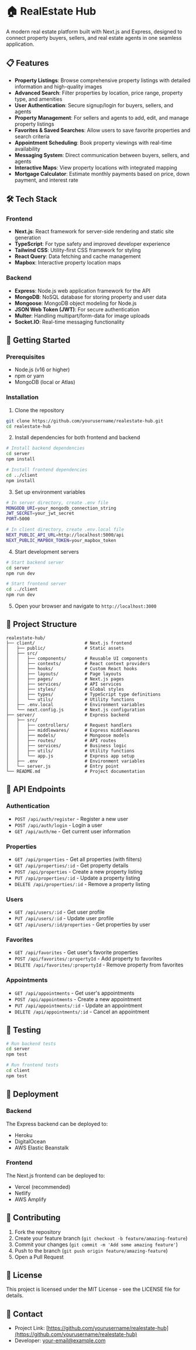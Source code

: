 # 🏠 RealEstate Hub

A modern real estate platform built with Next.js and Express, designed to connect property buyers, sellers, and real estate agents in one seamless application.

## 📋 Features

- **Property Listings**: Browse comprehensive property listings with detailed information and high-quality images
- **Advanced Search**: Filter properties by location, price range, property type, and amenities
- **User Authentication**: Secure signup/login for buyers, sellers, and agents
- **Property Management**: For sellers and agents to add, edit, and manage property listings
- **Favorites & Saved Searches**: Allow users to save favorite properties and search criteria
- **Appointment Scheduling**: Book property viewings with real-time availability
- **Messaging System**: Direct communication between buyers, sellers, and agents
- **Interactive Maps**: View property locations with integrated mapping
- **Mortgage Calculator**: Estimate monthly payments based on price, down payment, and interest rate

## 🛠️ Tech Stack

### Frontend
- **Next.js**: React framework for server-side rendering and static site generation
- **TypeScript**: For type safety and improved developer experience
- **Tailwind CSS**: Utility-first CSS framework for styling
- **React Query**: Data fetching and cache management
- **Mapbox**: Interactive property location maps

### Backend
- **Express**: Node.js web application framework for the API
- **MongoDB**: NoSQL database for storing property and user data
- **Mongoose**: MongoDB object modeling for Node.js
- **JSON Web Token (JWT)**: For secure authentication
- **Multer**: Handling multipart/form-data for image uploads
- **Socket.IO**: Real-time messaging functionality

## 🚀 Getting Started

### Prerequisites
- Node.js (v16 or higher)
- npm or yarn
- MongoDB (local or Atlas)

### Installation

1. Clone the repository
```bash
git clone https://github.com/yourusername/realestate-hub.git
cd realestate-hub
```

2. Install dependencies for both frontend and backend
```bash
# Install backend dependencies
cd server
npm install

# Install frontend dependencies
cd ../client
npm install
```

3. Set up environment variables
```bash
# In server directory, create .env file
MONGODB_URI=your_mongodb_connection_string
JWT_SECRET=your_jwt_secret
PORT=5000

# In client directory, create .env.local file
NEXT_PUBLIC_API_URL=http://localhost:5000/api
NEXT_PUBLIC_MAPBOX_TOKEN=your_mapbox_token
```

4. Start development servers
```bash
# Start backend server
cd server
npm run dev

# Start frontend server
cd ../client
npm run dev
```

5. Open your browser and navigate to `http://localhost:3000`

## 📁 Project Structure

```
realestate-hub/
├── client/                   # Next.js frontend
│   ├── public/               # Static assets
│   ├── src/
│   │   ├── components/       # Reusable UI components
│   │   ├── contexts/         # React context providers
│   │   ├── hooks/            # Custom React hooks
│   │   ├── layouts/          # Page layouts
│   │   ├── pages/            # Next.js pages
│   │   ├── services/         # API services
│   │   ├── styles/           # Global styles
│   │   ├── types/            # TypeScript type definitions
│   │   └── utils/            # Utility functions
│   ├── .env.local            # Environment variables
│   └── next.config.js        # Next.js configuration
├── server/                   # Express backend
│   ├── src/
│   │   ├── controllers/      # Request handlers
│   │   ├── middlewares/      # Express middlewares
│   │   ├── models/           # Mongoose models
│   │   ├── routes/           # API routes
│   │   ├── services/         # Business logic
│   │   ├── utils/            # Utility functions
│   │   └── app.js            # Express app setup
│   ├── .env                  # Environment variables
│   └── server.js             # Entry point
└── README.md                 # Project documentation
```

## 🔄 API Endpoints

### Authentication
- `POST /api/auth/register` - Register a new user
- `POST /api/auth/login` - Login a user
- `GET /api/auth/me` - Get current user information

### Properties
- `GET /api/properties` - Get all properties (with filters)
- `GET /api/properties/:id` - Get property details
- `POST /api/properties` - Create a new property listing
- `PUT /api/properties/:id` - Update a property listing
- `DELETE /api/properties/:id` - Remove a property listing

### Users
- `GET /api/users/:id` - Get user profile
- `PUT /api/users/:id` - Update user profile
- `GET /api/users/:id/properties` - Get properties by user

### Favorites
- `GET /api/favorites` - Get user's favorite properties
- `POST /api/favorites/:propertyId` - Add property to favorites
- `DELETE /api/favorites/:propertyId` - Remove property from favorites

### Appointments
- `GET /api/appointments` - Get user's appointments
- `POST /api/appointments` - Create a new appointment
- `PUT /api/appointments/:id` - Update an appointment
- `DELETE /api/appointments/:id` - Cancel an appointment

## 🧪 Testing

```bash
# Run backend tests
cd server
npm test

# Run frontend tests
cd client
npm test
```

## 🚢 Deployment

### Backend
The Express backend can be deployed to:
- Heroku
- DigitalOcean
- AWS Elastic Beanstalk

### Frontend
The Next.js frontend can be deployed to:
- Vercel (recommended)
- Netlify
- AWS Amplify

## 🤝 Contributing
1. Fork the repository
2. Create your feature branch (`git checkout -b feature/amazing-feature`)
3. Commit your changes (`git commit -m 'Add some amazing feature'`)
4. Push to the branch (`git push origin feature/amazing-feature`)
5. Open a Pull Request

## 📄 License
This project is licensed under the MIT License - see the LICENSE file for details.

## 📧 Contact
- Project Link: [https://github.com/yourusername/realestate-hub](https://github.com/yourusername/realestate-hub)
- Developer: [your-email@example.com](mailto:your-email@example.com)